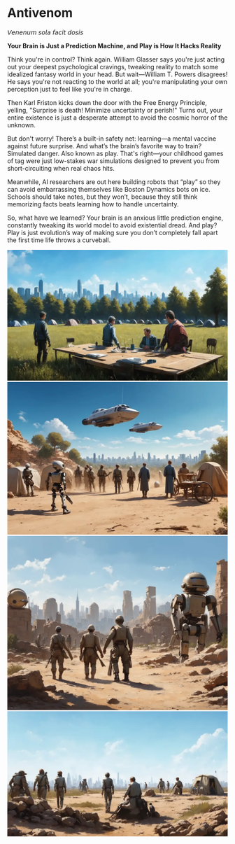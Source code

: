 # Antivenom

𝘝𝘦𝘯𝘦𝘯𝘶𝘮 𝘴𝘰𝘭𝘢 𝘧𝘢𝘤𝘪𝘵 𝘥𝘰𝘴𝘪𝘴

**Your Brain is Just a Prediction Machine, and Play is How It Hacks Reality**

Think you're in control? Think again. William Glasser says you're just acting out your deepest psychological cravings, tweaking reality to match some idealized fantasy world in your head. But wait—William T. Powers disagrees! He says you're not reacting to the world at all; you're manipulating your own perception just to feel like you're in charge.

Then Karl Friston kicks down the door with the Free Energy Principle, yelling, "Surprise is death! Minimize uncertainty or perish!" Turns out, your entire existence is just a desperate attempt to avoid the cosmic horror of the unknown.

But don't worry! There’s a built-in safety net: learning—a mental vaccine against future surprise. And what’s the brain’s favorite way to train? Simulated danger. Also known as play. That's right—your childhood games of tag were just low-stakes war simulations designed to prevent you from short-circuiting when real chaos hits.

Meanwhile, AI researchers are out here building robots that “play” so they can avoid embarrassing themselves like Boston Dynamics bots on ice. Schools should take notes, but they won’t, because they still think memorizing facts beats learning how to handle uncertainty.

So, what have we learned? Your brain is an anxious little prediction engine, constantly tweaking its world model to avoid existential dread. And play? Play is just evolution’s way of making sure you don’t completely fall apart the first time life throws a curveball.

![](ankara-01.webp)
![](ankara-02.webp)
![](ankara-03.webp)
![](ankara-04.webp)

<!--
Click [here](https://standardgalactic.github.io/antivenom/notes-on-active-inference) to find out if YOU are a victim of surprise-induced existential meltdown!

# Conceptual Map

![](mindmap.webp)

![](swipe_animation.gif)
![](continuous_swipe_trace.gif)

# Secret Message

![](swipe_multiple_words_fixed.gif)
-->

